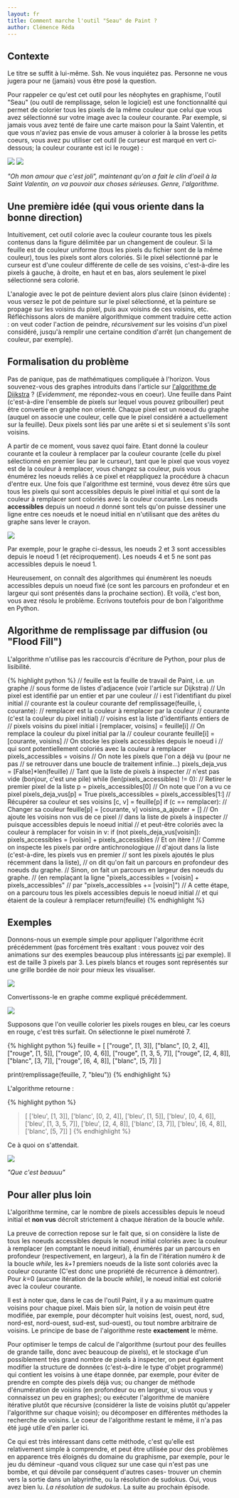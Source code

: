 ```yaml
---
layout: fr
title: Comment marche l'outil "Seau" de Paint ?
author: Clémence Réda
---
```


## Contexte

Le titre se suffit à lui-même. Ssh. Ne vous inquiétez pas. Personne ne vous jugera pour ne (jamais) vous être posé la question.

Pour rappeler ce qu'est cet outil pour les néophytes en graphisme, l'outil "Seau" (ou outil de remplissage, selon le logiciel) est une fonctionnalité qui permet de colorier tous les pixels de la même couleur que celui que vous avez sélectionné sur votre image avec la couleur courante. Par exemple, si jamais vous avez tenté de faire une carte maison pour la Saint Valentin, et que vous n'aviez pas envie de vous amuser à colorier à la brosse les petits coeurs, vous avez pu utiliser cet outil (le curseur est marqué en vert ci-dessous; la couleur courante est ici le rouge) :

<img src="/fr/images/paint/jeveuxcolorier.png" style="float: center"/>

<img src="/fr/images/paint/cestcolorie.png" style="float: center"/>

*"Oh mon amour que c'est joli", maintenant qu'on a fait le clin d'oeil à la Saint Valentin, on va pouvoir aux choses sérieuses. Genre, l'algorithme.*

## Une première idée (qui vous oriente dans la bonne direction)

Intuitivement, cet outil colorie avec la couleur courante tous les pixels contenus dans la figure délimitée par un changement de couleur. Si la feuille est de couleur uniforme (tous les pixels du fichier sont de la même couleur), tous les pixels sont alors coloriés. Si le pixel sélectionné par le curseur est d'une couleur différente de celle de ses voisins, c'est-à-dire les pixels à gauche, à droite, en haut et en bas, alors seulement le pixel sélectionné sera colorié. 

L'analogie avec le pot de peinture devient alors plus claire (sinon évidente) : vous versez le pot de peinture sur le pixel sélectionné, et la peinture se propage sur les voisins du pixel, puis aux voisins de ces voisins, etc. Réfléchissons alors de manière algorithmique comment traduire cette action : on veut coder l'action de peindre, *récursivement* sur les voisins d'un pixel considéré, jusqu'à remplir une certaine condition d'arrêt (un changement de couleur, par exemple).

## Formalisation du problème

Pas de panique, pas de mathématiques compliquée à l'horizon. Vous souvenez-vous des graphes introduits dans l'article sur [l'algorithme de Dijkstra](https://tryalgo.org/fr/2017/02/20/dijkstra) ? (*Evidemment*, me répondez-vous en coeur). Une feuille dans Paint (c'est-à-dire l'ensemble de pixels sur lequel vous pouvez gribouiller) peut être convertie en graphe non orienté. Chaque pixel est un noeud du graphe (auquel on associe une couleur, celle que le pixel considéré a actuellement sur la feuille). Deux pixels sont liés par une arête si et si seulement s'ils sont voisins. 

A partir de ce moment, vous savez quoi faire. Etant donné la couleur courante et la couleur à remplacer par la couleur courante (celle du pixel sélectionné en premier lieu par le curseur), tant que le pixel que vous voyez est de la couleur à remplacer, vous changez sa couleur, puis vous énumérez les noeuds reliés à ce pixel et réappliquez la procédure à chacun d'entre eux. Une fois que l'algorithme est terminé, vous devez être sûrs que tous les pixels qui sont accessibles depuis le pixel initial et qui sont de la couleur à remplacer sont coloriés avec la couleur courante. Les noeuds **accessibles** depuis un noeud *n* donné sont tels qu'on puisse dessiner une ligne entre ces noeuds et le noeud initial en n'utilisant que des arêtes du graphe sans lever le crayon.

<img src="/fr/images/paint/ex2.png" style="float: center"/>

Par exemple, pour le graphe ci-dessus, les noeuds 2 et 3 sont accessibles depuis le noeud 1 (et réciproquement). Les noeuds 4 et 5 ne sont pas accessibles depuis le noeud 1.

Heureusement, on connaît des algorithmes qui énumèrent les noeuds accessibles depuis un noeud fixé (ce sont les parcours en profondeur et en largeur qui sont présentés dans la prochaine section). Et voilà, c'est bon, vous avez résolu le problème. Ecrivons toutefois pour de bon l'algorithme en Python.

## Algorithme de remplissage par diffusion (ou "Flood Fill")

L'algorithme n'utilise pas les raccourcis d'écriture de Python, pour plus de lisibilité.

{% highlight python %}
// feuille est la feuille de travail de Paint, i.e. un graphe
// sous forme de listes d'adjacence (voir l'article sur Dijkstra)
// Un pixel est identifié par un entier et par une couleur
// i est l'identifiant du pixel initial
// courante est la couleur courante 
def remplissage(feuille, i, courante):
	// remplacer est la couleur à remplacer par la couleur
	// courante (c'est la couleur du pixel initial)
	// voisins est la liste d'identifiants entiers de 
	// pixels voisins du pixel initial i
	[remplacer, voisins] = feuille[i]
	// On remplace la couleur du pixel initial par la
	// couleur courante
	feuille[i] = [courante, voisins]
	// On stocke les pixels accessibles depuis le noeud i
	// qui sont potentiellement coloriés avec la couleur à remplacer
	pixels_accessibles = voisins
	// On note les pixels que l'on a déjà vu (pour ne pas 
	// se retrouver dans une boucle de traitement infinie...)
	pixels_deja_vus = [False]*len(feuille)
	// Tant que la liste de pixels à inspecter 
	// n'est pas vide (bonjour, c'est une pile)
	while (len(pixels_accessibles) != 0):
		// Retirer le premier pixel de la liste
		p = pixels_accessibles[0]
		// On note que l'on a vu ce pixel
		pixels_deja_vus[p] = True
		pixels_accessibles = pixels_accessibles[1:]
		// Récupérer sa couleur et ses voisins
		[c, v] = feuille[p]
		if (c == remplacer):
			// Changer sa couleur
			feuille[p] = [courante, v]
			voisins_a_ajouter = []
			// On ajoute les voisins non vus de ce pixel
			// dans la liste de pixels à inspecter
			// puisque accessibles depuis le noeud initial
			// et peut-être coloriés avec la couleur à remplacer
			for voisin in v:
				if (not pixels_deja_vus[voisin]):
					pixels_accessibles = [voisin] + pixels_accessibles
		// Et on itère !
		// Comme on inspecte les pixels par ordre antichronologique 
		// d'ajout dans la liste (c'est-à-dire, les pixels vus en premier
		// sont les pixels ajoutés le plus récemment dans la liste), 
		// on dit qu'on fait un parcours en profondeur des noeuds du graphe.
		// Sinon, on fait un parcours en largeur des noeuds du graphe.
		// (en remplaçant la ligne "pixels_accessibles = [voisin] + pixels_accessibles"
		// par "pixels_accessibles += [voisin]")
	// A cette étape, on a parcouru tous les pixels accessibles depuis le noeud initial
	// et qui étaient de la couleur à remplacer
	return(feuille)
{% endhighlight %}

## Exemples

Donnons-nous un exemple simple pour appliquer l'algorithme écrit précédemment (pas forcément très exaltant : vous pouvez voir des animations sur des exemples beaucoup plus intéressants [ici](https://en.wikipedia.org/wiki/Flood_fill) par exemple). Il est de taille 3 pixels par 3. Les pixels blancs et rouges sont représentés sur une grille bordée de noir pour mieux les visualiser.

<img src="/fr/images/paint/ex.png" style="float: center"/>

Convertissons-le en graphe comme expliqué précédemment.

<img src="/fr/images/paint/graph.png" style="float: center"/>

Supposons que l'on veuille colorier les pixels rouges en bleu, car les coeurs en rouge, c'est très surfait. On sélectionne le pixel numéroté 7.

{% highlight python %}
feuille = [
	["rouge", [1, 3]],
	["blanc", [0, 2, 4]],
	["rouge", [1, 5]],
	["rouge", [0, 4, 6]],
	["rouge", [1, 3, 5, 7]],
	["rouge", [2, 4, 8]],
	["blanc", [3, 7]],
	["rouge", [6, 4, 8]],
	["blanc", [5, 7]]
]

print(remplissage(feuille, 7, "bleu"))
{% endhighlight %}

L'algorithme retourne :

{% highlight python %}
> [
	['bleu', [1, 3]], 
	['blanc', [0, 2, 4]], 
	['bleu', [1, 5]], 
	['bleu', [0, 4, 6]], 
	['bleu', [1, 3, 5, 7]], 
	['bleu', [2, 4, 8]], 
	['blanc', [3, 7]], 
	['bleu', [6, 4, 8]], 
	['blanc', [5, 7]]
]
{% endhighlight %}

Ce à quoi on s'attendait.

<img src="/fr/images/paint/graph2.png" style="float: center"/>

*"Que c'est beauuu"*

## Pour aller plus loin

L'algorithme termine, car le nombre de pixels accessibles depuis le noeud initial et **non vus** décroît strictement à chaque itération de la boucle *while*.

La preuve de correction repose sur le fait que, si on considère la liste de tous les noeuds accessibles depuis le noeud initial coloriés avec la couleur à remplacer (en comptant le noeud initial), énumérés par un parcours en profondeur (respectivement, en largeur), à la fin de l'itération numéro *k* de la boucle *while*, les *k+1* premiers noeuds de la liste sont coloriés avec la couleur courante (C'est donc une propriété de récurrence à démontrer). Pour *k*=0 (aucune itération de la boucle *while*), le noeud initial est colorié avec la couleur courante.

Il est à noter que, dans le cas de l'outil Paint, il y a au maximum quatre voisins pour chaque pixel. Mais bien sûr, la notion de voisin peut être modifiée, par exemple, pour décompter huit voisins (est, ouest, nord, sud, nord-est, nord-ouest, sud-est, sud-ouest), ou tout nombre arbitraire de voisins. Le principe de base de l'algorithme reste **exactement** le même.

Pour optimiser le temps de calcul de l'algorithme (surtout pour des feuilles de grande taille, donc avec beaucoup de pixels), et le stockage d'un possiblement très grand nombre de pixels à inspecter, on peut également modifier la structure de données (c'est-à-dire le type d'objet programmé) qui contient les voisins à une étape donnée, par exemple, pour éviter de prendre en compte des pixels déjà vus; ou changer de méthode d'énumération de voisins (en profondeur ou en largeur, si vous vous y connaissez un peu en graphes); ou exécuter l'algorithme de manière itérative plutôt que récursive (considérer la liste de voisins plutôt qu'appeler l'algorithme sur chaque voisin); ou décomposer en différentes méthodes la recherche de voisins. Le coeur de l'algorithme restant le même, il n'a pas été jugé utile d'en parler ici. 

Ce qui est très intéressant dans cette méthode, c'est qu'elle est relativement simple à comprendre, et peut être utilisée pour des problèmes en apparence très éloignés du domaine du graphisme, par exemple, pour le jeu du démineur -quand vous cliquez sur une case qui n'est pas une bombe, et qui dévoile par conséquent d'autres cases- trouver un chemin vers la sortie dans un labyrinthe, ou la résolution de sudokus. Oui, vous avez bien lu. *La résolution de sudokus*. La suite au prochain épisode.


